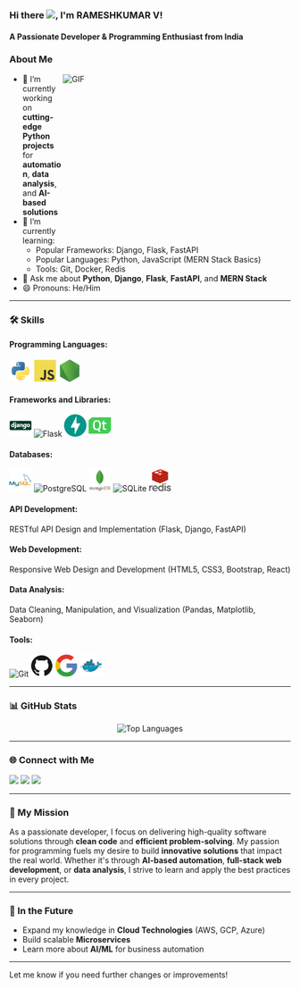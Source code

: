 ### Hi there <img src="https://media.giphy.com/media/hvRJCLFzcasrR4ia7z/giphy.gif" width="25">, I'm RAMESHKUMAR V!
#### A Passionate Developer & Programming Enthusiast from India

### About Me

<img align="right" alt="GIF" src="https://github.com/Gapur/Gapur/blob/main/assets/coding.gif?raw=true" width="408" height="300" />

- 🔭 I’m currently working on **cutting-edge Python projects** for **automation**, **data analysis**, and **AI-based solutions**  
- 🌱 I’m currently learning:  
    - Popular Frameworks: Django, Flask, FastAPI  
    - Popular Languages: Python, JavaScript (MERN Stack Basics)  
    - Tools: Git, Docker, Redis  
- 💬 Ask me about **Python**, **Django**, **Flask**, **FastAPI**, and **MERN Stack**  
- 😄 Pronouns: He/Him  

---

### 🛠️ Skills

#### **Programming Languages:**
<p align="left">
    <img src="https://raw.githubusercontent.com/devicons/devicon/master/icons/python/python-original.svg" alt="Python" width="40" height="40" />
    <img src="https://raw.githubusercontent.com/devicons/devicon/master/icons/javascript/javascript-original.svg" alt="JavaScript" width="40" height="40" />
    <img src="https://raw.githubusercontent.com/devicons/devicon/master/icons/nodejs/nodejs-original.svg" alt="MERN Stack Basics" width="40" height="40" />
</p>

#### **Frameworks and Libraries:**
<p align="left">
    <img src="https://raw.githubusercontent.com/devicons/devicon/master/icons/django/django-original.svg" alt="Django" width="40" height="40" />
    <img src="https://www.vectorlogo.zone/logos/pocoo_flask/pocoo_flask-icon.svg" alt="Flask" width="40" height="40" />
    <img src="https://raw.githubusercontent.com/devicons/devicon/master/icons/fastapi/fastapi-original.svg" alt="FastAPI" width="40" height="40" />
    <img src="https://raw.githubusercontent.com/devicons/devicon/master/icons/qt/qt-original.svg" alt="PyQt5" width="40" height="40" />
</p>

#### **Databases:**
<p align="left">
    <img src="https://raw.githubusercontent.com/devicons/devicon/master/icons/mysql/mysql-original-wordmark.svg" alt="MySQL" width="40" height="40" />
    <img src="https://www.vectorlogo.zone/logos/postgresql/postgresql-icon.svg" alt="PostgreSQL" width="40" height="40" />
    <img src="https://raw.githubusercontent.com/devicons/devicon/master/icons/mongodb/mongodb-original-wordmark.svg" alt="MongoDB" width="40" height="40" />
    <img src="https://www.vectorlogo.zone/logos/sqlite/sqlite-icon.svg" alt="SQLite" width="40" height="40" />
    <img src="https://raw.githubusercontent.com/devicons/devicon/master/icons/redis/redis-original-wordmark.svg" alt="Redis" width="40" height="40" />
</p>

#### **API Development:**
<p align="left">RESTful API Design and Implementation (Flask, Django, FastAPI)</p>

#### **Web Development:**
<p align="left">
    Responsive Web Design and Development (HTML5, CSS3, Bootstrap, React)
</p>

#### **Data Analysis:**
<p align="left">
    Data Cleaning, Manipulation, and Visualization (Pandas, Matplotlib, Seaborn)
</p>

#### **Tools:**
<p align="left">
    <img src="https://www.vectorlogo.zone/logos/git-scm/git-scm-icon.svg" alt="Git" width="40" height="40" />
    <img src="https://raw.githubusercontent.com/devicons/devicon/master/icons/github/github-original.svg" alt="GitHub" width="40" height="40" />
    <img src="https://raw.githubusercontent.com/devicons/devicon/master/icons/google/google-original.svg" alt="Excel" width="40" height="40" />
    <img src="https://raw.githubusercontent.com/devicons/devicon/master/icons/docker/docker-original.svg" alt="Docker" width="40" height="40" />
</p>

---

### 📊 GitHub Stats
<p align="center">
    <img src="https://github-readme-stats.vercel.app/api/top-langs/?username=rameshkumar-v&layout=compact" alt="Top Languages" />
</p>

---

### 🌐 Connect with Me
<p align="left">
    <a href="https://linkedin.com/in/rameshkumar-v" target="_blank"><img src="https://img.shields.io/badge/-LinkedIn-0e76a8?style=flat-square&logo=Linkedin&logoColor=white"></a>
    <a href="https://instagram.com/vrameshkumar_" target="_blank"><img src="https://img.shields.io/badge/-Instagram-e4405f?style=flat-square&logo=Instagram&logoColor=white"></a>
    <a href="https://www.hackerrank.com/vrameshkumar260" target="_blank"><img src="https://img.shields.io/badge/-HackerRank-25D366?style=flat-square&logo=HackerRank&logoColor=white"></a>
</p>

---

### 🌟 My Mission

As a passionate developer, I focus on delivering high-quality software solutions through **clean code** and **efficient problem-solving**. My passion for programming fuels my desire to build **innovative solutions** that impact the real world. Whether it's through **AI-based automation**, **full-stack web development**, or **data analysis**, I strive to learn and apply the best practices in every project.

---

### 📝 In the Future
- Expand my knowledge in **Cloud Technologies** (AWS, GCP, Azure)
- Build scalable **Microservices**
- Learn more about **AI/ML** for business automation

---

Let me know if you need further changes or improvements!

